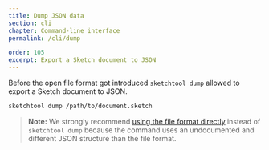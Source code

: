 ```yaml
---
title: Dump JSON data
section: cli
chapter: Command-line interface
permalink: /cli/dump

order: 105
excerpt: Export a Sketch document to JSON
---
```


Before the open file format got introduced `sketchtool dump` allowed to export a Sketch document to JSON.

```sh
sketchtool dump /path/to/document.sketch
```

> **Note:** We strongly recommend [using the file format directly](/file-format) instead of `sketchtool dump` because the command uses an undocumented and different JSON structure than the file format.
